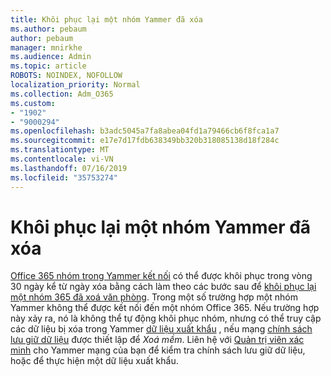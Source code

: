 ```yaml
---
title: Khôi phục lại một nhóm Yammer đã xóa
ms.author: pebaum
author: pebaum
manager: mnirkhe
ms.audience: Admin
ms.topic: article
ROBOTS: NOINDEX, NOFOLLOW
localization_priority: Normal
ms.collection: Adm_O365
ms.custom:
- "1902"
- "9000294"
ms.openlocfilehash: b3adc5045a7fa8abea04fd1a79466cb6f8fca1a7
ms.sourcegitcommit: e17e7d17fdb638349bb320b318085138d18f284c
ms.translationtype: MT
ms.contentlocale: vi-VN
ms.lasthandoff: 07/16/2019
ms.locfileid: "35753274"
---
```

# <a name="restore-a-deleted-yammer-group"></a>Khôi phục lại một nhóm Yammer đã xóa

[Office 365 nhóm trong Yammer kết nối](https://docs.microsoft.com/yammer/manage-yammer-groups/yammer-and-office-365-groups) có thể được khôi phục trong vòng 30 ngày kể từ ngày xóa bằng cách làm theo các bước sau để [khôi phục lại một nhóm 365 đã xoá văn phòng](https://support.office.com/article/restore-a-deleted-office-365-group-b7c66b59-657a-4e1a-8aa0-8163b1f4eb54).
Trong một số trường hợp một nhóm Yammer không thể được kết nối đến một nhóm Office 365. Nếu trường hợp này xảy ra, nó là không thể tự động khôi phục nhóm, nhưng có thể truy cập các dữ liệu bị xóa trong Yammer [dữ liệu xuất khẩu](https://docs.microsoft.com/yammer/manage-security-and-compliance/export-yammer-enterprise-data) , nếu mạng [chính sách lưu giữ dữ liệu](https://docs.microsoft.com/yammer/manage-security-and-compliance/manage-data-compliance) được thiết lập để *Xoá mềm*. Liên hệ với [Quản trị viên xác minh](https://docs.microsoft.com/yammer/manage-yammer-users/manage-yammer-admins) cho Yammer mạng của bạn để kiểm tra chính sách lưu giữ dữ liệu, hoặc để thực hiện một dữ liệu xuất khẩu.
